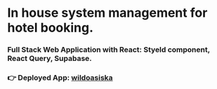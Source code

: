 # In house system management for hotel booking.

### Full Stack Web Application with React: Styeld component, React Query, Supabase.

### 👉 Deployed App: [wildoasiska](wildoasiska.netlify.app)

